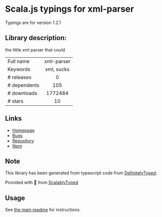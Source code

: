 
# Scala.js typings for xml-parser

Typings are for version 1.2.1

## Library description:
the little xml parser that could

|                    |                 |
| ------------------ | :-------------: |
| Full name          | xml-parser |
| Keywords           | xml, sucks |
| # releases         | 0 |
| # dependents       | 105 |
| # downloads        | 1772484 |
| # stars            | 10 |

## Links
- [Homepage](https://github.com/segmentio/xml-parser)
- [Bugs](https://github.com/segmentio/xml-parser/issues)
- [Repository](https://github.com/segmentio/xml-parser)
- [Npm](https://www.npmjs.com/package/xml-parser)
    


## Note
This library has been generated from typescript code from [DefinitelyTyped](https://definitelytyped.org).

Provided with :purple_heart: from [ScalablyTyped](https://github.com/oyvindberg/ScalablyTyped)

## Usage
See [the main readme](../../readme.md) for instructions.


